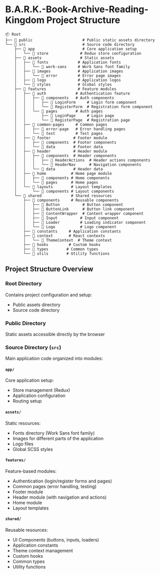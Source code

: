 # B.A.R.K.-Book-Archive-Reading-Kingdom Project Structure

```
📦 Root
├── 📂 public                      # Public static assets directory
└── 📂 src                         # Source code directory
    ├── 📂 app                     # Core application setup
    │   └── 📂 store              # Redux store configuration
    ├── 📂 assets                 # Static assets
    │   ├── 📂 fonts             # Application fonts
    │   │   └── 📂 work-sans     # Work Sans font family
    │   ├── 📂 images            # Application images
    │   │   └── 📂 error         # Error page images
    │   ├── 📂 logo              # Application logos
    │   └── 📂 styles            # Global styles
    ├── 📂 features              # Feature modules
    │   ├── 📂 auth             # Authentication feature
    │   │   ├── 📂 components   # Auth components
    │   │   │   ├── 📂 LoginForm     # Login form component
    │   │   │   └── 📂 RegisterForm  # Registration form component
    │   │   └── 📂 pages        # Auth pages
    │   │       ├── 📂 LoginPage     # Login page
    │   │       └── 📂 RegisterPage  # Registration page
    │   ├── 📂 common-pages     # Common pages
    │   │   ├── 📂 error-page   # Error handling pages
    │   │   └── 📂 test         # Test pages
    │   ├── 📂 footer          # Footer module
    │   │   ├── 📂 components  # Footer components
    │   │   └── 📂 data        # Footer data
    │   ├── 📂 header          # Header module
    │   │   ├── 📂 components  # Header components
    │   │   │   ├── 📂 HeaderActions  # Header actions components
    │   │   │   └── 📂 HeaderNav      # Navigation components
    │   │   └── 📂 data        # Header data
    │   ├── 📂 home           # Home page module
    │   │   ├── 📂 components # Home components
    │   │   └── 📂 pages      # Home pages
    │   └── 📂 layouts        # Layout templates
    │       └── 📂 components # Layout components
    └── 📂 shared             # Shared resources
        ├── 📂 components     # Reusable components
        │   ├── 📂 Button          # Button component
        │   ├── 📂 ButtonLink      # Button link component
        │   ├── 📂 ContentWrapper  # Content wrapper component
        │   ├── 📂 Input          # Input component
        │   ├── 📂 Loader         # Loading indicator component
        │   └── 📂 Logo           # Logo component
        ├── 📂 constants     # Application constants
        ├── 📂 context       # React contexts
        │   └── 📂 ThemeContext  # Theme context
        ├── 📂 hooks         # Custom hooks
        ├── 📂 types        # Common types
        └── 📂 utils        # Utility functions
```

## Project Structure Overview

### Root Directory

Contains project configuration and setup:

-  Public assets directory
-  Source code directory

### Public Directory

Static assets accessible directly by the browser

### Source Directory (`src`)

Main application code organized into modules:

#### `app/`

Core application setup:

-  Store management (Redux)
-  Application configuration
-  Routing setup

#### `assets/`

Static resources:

-  Fonts directory (Work Sans font family)
-  Images for different parts of the application
-  Logo files
-  Global SCSS styles

#### `features/`

Feature-based modules:

-  Authentication (login/register forms and pages)
-  Common pages (error handling, testing)
-  Footer module
-  Header module (with navigation and actions)
-  Home module
-  Layout templates

#### `shared/`

Reusable resources:

-  UI Components (buttons, inputs, loaders)
-  Application constants
-  Theme context management
-  Custom hooks
-  Common types
-  Utility functions
